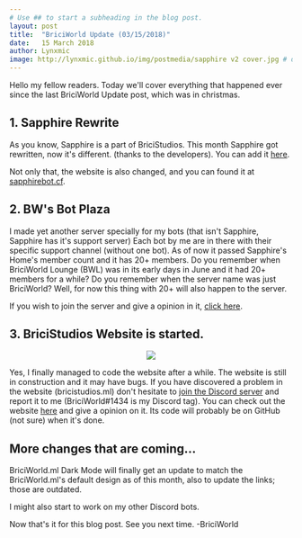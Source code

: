 ```yaml
---
# Use ## to start a subheading in the blog post.
layout: post
title:  "BriciWorld Update (03/15/2018)"
date:   15 March 2018
author: Lynxmic
image: http://lynxmic.github.io/img/postmedia/sapphire v2 cover.jpg # default: https://lynxmic.github.io/img/placeholder.png
---
```

Hello my fellow readers. Today we'll cover everything that happened ever since the last BriciWorld Update post, which was in christmas.

## 1. Sapphire Rewrite
As you know, Sapphire is a part of BriciStudios. This month Sapphire got rewritten, now it's different. (thanks to the developers). You can add it [here][invite].

Not only that, the website is also changed, and you can found it at [sapphirebot.cf][sapphirebot].

## 2. BW's Bot Plaza
I made yet another server specially for my bots (that isn't Sapphire, Sapphire has it's support server) Each bot by me are in there with their specific support channel (without one bot). As of now it passed Sapphire's Home's member count and it has 20+ members. Do you remember when BriciWorld Lounge (BWL) was in its early days in June and it had 20+ members for a while? Do you remember when the server name was just BriciWorld? Well, for now this thing with 20+ will also happen to the server. 

If you wish to join the server and give a opinion in it, [click here][server].

## 3. BriciStudios Website is started.

<center><img style="max-width: 45%; height: auto;" src="http://lynxmic.github.io/img/postmedia/chrome_2018-03-15_16-42-17.png"></center>

Yes, I finally managed to code the website after a while. The website is still in construction and it may have bugs. If you have discovered a problem in the website (bricistudios.ml) don't hesitate to [join the Discord server][server2] and report it to me (BriciWorld#1434 is my Discord tag). You can check out the website [here][bricistudios] and give a opinion on it. Its code will probably be on GitHub (not sure) when it's done.

## More changes that are coming...
BriciWorld.ml Dark Mode will finally get an update to match the BriciWorld.ml's default design as of this month, also to update the links; those are outdated.

I might also start to work on my other Discord bots.

Now that's it for this blog post. See you next time.
-BriciWorld

[invite]: http://invite.sapphirebot.cf
[sapphirebot]: http://sapphirebot.cf
[server]: https://discord.gg/yyZqsh5
[server2]: https://discord.gg/8NP6NNu
[bricistudios]: http://bricistudios.ml/
